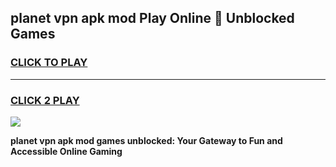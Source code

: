
## planet vpn apk mod Play Online 👋 Unblocked Games
<h3>
<a href="https://premium.freeplayer.one?title=planet_vpn_apk_mod&ref=19F">CLICK TO PLAY</a></h3>
<hr>

<h3>
<a href="https://premium.freeplayer.one?title=planet_vpn_apk_mod&ref=19F">CLICK 2 PLAY</a>
  
</h3>

<a href="https://premium.freeplayer.one?title=planet_vpn_apk_mod&ref=19F"><img src="https://clearcache.store/games.png"></a>


**planet vpn apk mod games unblocked: Your Gateway to Fun and Accessible Online Gaming**
